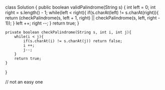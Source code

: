class Solution {
    public boolean validPalindrome(String s) {
        int left = 0;
        int right = s.length() - 1;
        while(left < right){
            if(s.charAt(left) != s.charAt(right)){
                return (checkPalindrome(s, left + 1, right) || checkPalindrome(s, left, right - 1));
            }
            left ++;
            right --;
        }
        return true;
    }

    private boolean checkPalindrome(String s, int i, int j){
        while(i < j){
            if(s.charAt(i) != s.charAt(j)) return false;
            i ++;
            j--;
        }
        return true;
    }
}

// not an easy one